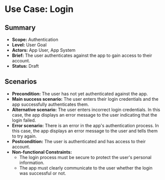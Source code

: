 # Use Case: Login

## Summary

- **Scope:** Authentication
- **Level:** User Goal
- **Actors:** App User, App System
- **Brief:** The user authenticates against the app to gain access to their account.
- **Status:** Draft

## Scenarios

- **Precondition:** The user has not yet authenticated against the app.
- **Main success scenario:** The user enters their login credentials and the app successfully authenticates them.
- **Alternative scenario:**
  The user enters incorrect login credentials.
  In this case, the app displays an error message to the user indicating that the login failed.
- **Error scenario:**
  There is an error in the app's authentication process.
  In this case, the app displays an error message to the user and tells them to try again.
- **Postcondition:** The user is authenticated and has access to their account.
- **Non-functional Constraints:**
  - The login process must be secure to protect the user's personal information.
  - The app must clearly communicate to the user whether the login was successful or not.
